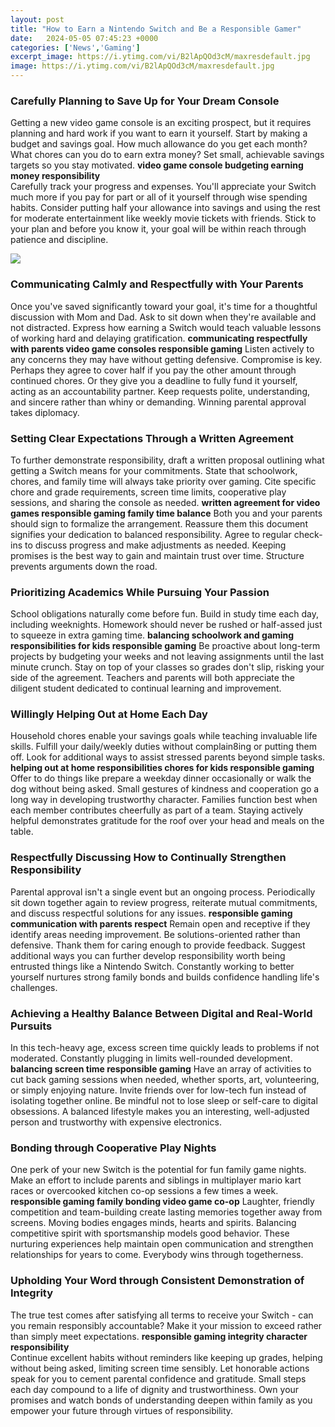 ```yaml
---
layout: post
title: "How to Earn a Nintendo Switch and Be a Responsible Gamer"
date:   2024-05-05 07:45:23 +0000
categories: ['News','Gaming']
excerpt_image: https://i.ytimg.com/vi/B2lApQOd3cM/maxresdefault.jpg
image: https://i.ytimg.com/vi/B2lApQOd3cM/maxresdefault.jpg
---
```


### Carefully Planning to Save Up for Your Dream Console
Getting a new video game console is an exciting prospect, but it requires planning and hard work if you want to earn it yourself. Start by making a budget and savings goal. How much allowance do you get each month? What chores can you do to earn extra money? Set small, achievable savings targets so you stay motivated. **video game console budgeting earning money responsibility**  
Carefully track your progress and expenses. You'll appreciate your Switch much more if you pay for part or all of it yourself through wise spending habits. Consider putting half your allowance into savings and using the rest for moderate entertainment like weekly movie tickets with friends. Stick to your plan and before you know it, your goal will be within reach through patience and discipline.

![](https://i.ytimg.com/vi/qN5kd9Noiqc/maxresdefault.jpg)
### Communicating Calmly and Respectfully with Your Parents  
Once you've saved significantly toward your goal, it's time for a thoughtful discussion with Mom and Dad. Ask to sit down when they're available and not distracted. Express how earning a Switch would teach valuable lessons of working hard and delaying gratification. **communicating respectfully with parents video game consoles responsible gaming** 
Listen actively to any concerns they may have without getting defensive. Compromise is key. Perhaps they agree to cover half if you pay the other amount through continued chores. Or they give you a deadline to fully fund it yourself, acting as an accountability partner. Keep requests polite, understanding, and sincere rather than whiny or demanding. Winning parental approval takes diplomacy.
### Setting Clear Expectations Through a Written Agreement
To further demonstrate responsibility, draft a written proposal outlining what getting a Switch means for your commitments. State that schoolwork, chores, and family time will always take priority over gaming. Cite specific chore and grade requirements, screen time limits, cooperative play sessions, and sharing the console as needed. **written agreement for video games responsible gaming family time balance**
Both you and your parents should sign to formalize the arrangement. Reassure them this document signifies your dedication to balanced responsibility. Agree to regular check-ins to discuss progress and make adjustments as needed. Keeping promises is the best way to gain and maintain trust over time. Structure prevents arguments down the road.
### Prioritizing Academics While Pursuing Your Passion 
School obligations naturally come before fun. Build in study time each day, including weeknights. Homework should never be rushed or half-assed just to squeeze in extra gaming time. **balancing schoolwork and gaming responsibilities for kids responsible gaming**
Be proactive about long-term projects by budgeting your weeks and not leaving assignments until the last minute crunch. Stay on top of your classes so grades don't slip, risking your side of the agreement. Teachers and parents will both appreciate the diligent student dedicated to continual learning and improvement.
### Willingly Helping Out at Home Each Day
Household chores enable your savings goals while teaching invaluable life skills. Fulfill your daily/weekly duties without complain8ing or putting them off. Look for additional ways to assist stressed parents beyond simple tasks. **helping out at home responsibilities chores for kids responsible gaming**
Offer to do things like prepare a weekday dinner occasionally or walk the dog without being asked. Small gestures of kindness and cooperation go a long way in developing trustworthy character. Families function best when each member contributes cheerfully as part of a team. Staying actively helpful demonstrates gratitude for the roof over your head and meals on the table.
### Respectfully Discussing How to Continually Strengthen Responsibility 
Parental approval isn't a single event but an ongoing process. Periodically sit down together again to review progress, reiterate mutual commitments, and discuss respectful solutions for any issues. **responsible gaming communication with parents respect** 
Remain open and receptive if they identify areas needing improvement. Be solutions-oriented rather than defensive. Thank them for caring enough to provide feedback. Suggest additional ways you can further develop responsibility worth being entrusted things like a Nintendo Switch. Constantly working to better yourself nurtures strong family bonds and builds confidence handling life's challenges.
### Achieving a Healthy Balance Between Digital and Real-World Pursuits
In this tech-heavy age, excess screen time quickly leads to problems if not moderated. Constantly plugging in limits well-rounded development. **balancing screen time responsible gaming**
Have an array of activities to cut back gaming sessions when needed, whether sports, art, volunteering, or simply enjoying nature. Invite friends over for low-tech fun instead of isolating together online. Be mindful not to lose sleep or self-care to digital obsessions. A balanced lifestyle makes you an interesting, well-adjusted person and trustworthy with expensive electronics.
### Bonding through Cooperative Play Nights  
One perk of your new Switch is the potential for fun family game nights. Make an effort to include parents and siblings in multiplayer mario kart races or overcooked kitchen co-op sessions a few times a week. **responsible gaming family bonding video game co-op** 
Laughter, friendly competition and team-building create lasting memories together away from screens. Moving bodies engages minds, hearts and spirits. Balancing competitive spirit with sportsmanship models good behavior. These nurturing experiences help maintain open communication and strengthen relationships for years to come. Everybody wins through togetherness.
### Upholding Your Word through Consistent Demonstration of Integrity
The true test comes after satisfying all terms to receive your Switch - can you remain responsibly accountable? Make it your mission to exceed rather than simply meet expectations. **responsible gaming integrity character responsibility**  
Continue excellent habits without reminders like keeping up grades, helping without being asked, limiting screen time sensibly. Let honorable actions speak for you to cement parental confidence and gratitude. Small steps each day compound to a life of dignity and trustworthiness. Own your promises and watch bonds of understanding deepen within family as you empower your future through virtues of responsibility.